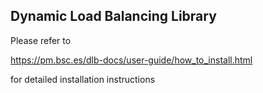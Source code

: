 Dynamic Load Balancing Library
------------------------------

Please refer to

  https://pm.bsc.es/dlb-docs/user-guide/how_to_install.html

for detailed installation instructions